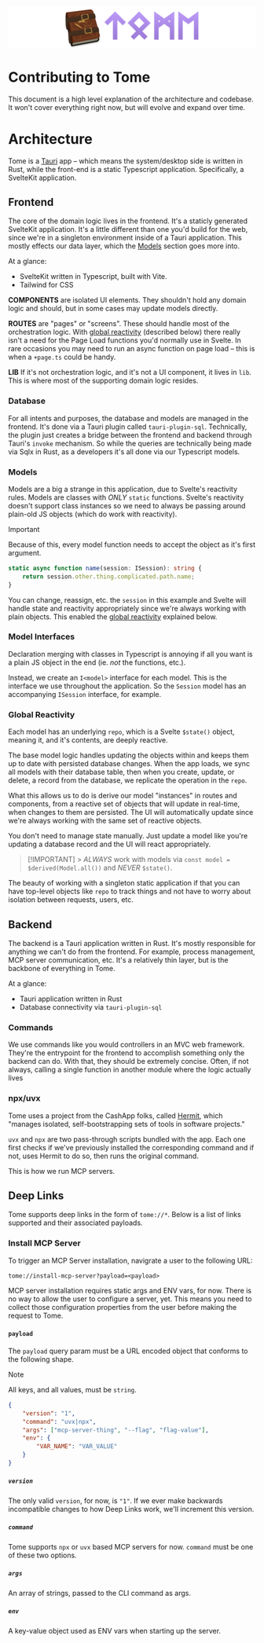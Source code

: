 <img src="static/images/repo-header.png" alt="Tome" />

# Contributing to Tome

This document is a high level explanation of the architecture and codebase. It
won't cover everything right now, but will evolve and expand over time.

# Architecture

Tome is a [Tauri](https://v2.tauri.app/) app – which means the system/desktop
side is written in Rust, while the front-end is a static Typescript application.
Specifically, a SvelteKit application.

## Frontend

The core of the domain logic lives in the frontend. It's a staticly generated
SvelteKit application. It's a little different than one you'd build for the web,
since we're in a singleton environment inside of a Tauri application. This
mostly effects our data layer, which the [Models](#models) section goes more
into.

At a glance:

- SvelteKit written in Typescript, built with Vite.
- Tailwind for CSS

**COMPONENTS** are isolated UI elements. They shouldn't hold any domain logic
and should, but in some cases may update models directly.

**ROUTES**
are "pages" or "screens". These should handle most of the orchestration
logic. With [global reactivity](#global-reactivity) (described below) there
really isn't a need for the Page Load functions you'd normally use in Svelte. In
rare occasions you may need to run an async function on page load – this is when
a `+page.ts` could be handy.

**LIB**
If it's not orchestration logic, and it's not a UI component, it lives in
`lib`. This is where most of the supporting domain logic resides.

### Database

For all intents and purposes, the database and models are managed in the frontend.
It's done via a Tauri plugin called `tauri-plugin-sql`. Technically, the plugin
just creates a bridge between the frontend and backend through Tauri's `invoke`
mechanism. So while the queries are technically being made via Sqlx in Rust, as
a developers it's all done via our Typescript models.

### Models

Models are a big a strange in this application, due to Svelte's reactivity
rules. Models are classes with _ONLY_ `static` functions. Svelte's reactivity
doesn't support class instances so we need to always be passing around plain-old
JS objects (which do work with reactivity).

> [!IMPORTANT]
> Because of this, every model function needs to accept the object as it's first
> argument.

```ts
static async function name(session: ISession): string {
    return session.other.thing.complicated.path.name;
}
```

You can change, reassign, etc. the `session` in this example and Svelte will
handle state and reactivity appropriately since we're always working with plain
objects. This enabled the [global reactivity](#global-reactivity) explained below.

### Model Interfaces

Declaration merging with classes in Typescript is annoying if all you want is
a plain JS object in the end (ie. _not_ the functions, etc.).

Instead, we create an `I<model>` interface for each model. This is the interface
we use throughout the application. So the `Session` model has an accompanying
`ISession` interface, for example.

### Global Reactivity

Each model has an underlying `repo`, which is a Svelte `$state()` object,
meaning it, and it's contents, are deeply reactive.

The base model logic handles updating the objects within and keeps them up to
date with persisted database changes. When the app loads, we sync all models
with their database table, then when you create, update, or delete, a record
from the database, we replicate the operation in the `repo`.

What this allows us to do is derive our model "instances" in routes and
components, from a reactive set of objects that will update in real-time, when
changes to them are persisted. The UI will automatically update since we're
always working with the same set of reactive objects.

You don't need to manage state manually. Just update a model like you're
updating a database record and the UI will react appropriately.

> [!IMPORTANT] > _ALWAYS_ work with models via `const model = $derived(Model.all())` and _NEVER_ `$state()`.

The beauty of working with a singleton static application if that you can have
top-level objects like `repo` to track things and not have to worry about
isolation between requests, users, etc.

## Backend

The backend is a Tauri application written in Rust. It's mostly responsible for
anything we can't do from the frontend. For example, process management, MCP
server communication, etc. It's a relatively thin layer, but is the backbone of
everything in Tome.

At a glance:

- Tauri application written in Rust
- Database connectivity via `tauri-plugin-sql`

### Commands

We use commands like you would controllers in an MVC web framework. They're the
entrypoint for the frontend to accomplish something only the backend can do.
With that, they should be extremely concise. Often, if not always, calling a
single function in another module where the logic actually lives

### npx/uvx

Tome uses a project from the CashApp folks, called [Hermit](https://github.com/cashapp/hermit),
which "manages isolated, self-bootstrapping sets of tools in software projects."

`uvx` and `npx` are two pass-through scripts bundled with the app. Each one
first checks if we've previously installed the corresponding command and if not,
uses Hermit to do so, then runs the original command.

This is how we run MCP servers.

## Deep Links

Tome supports deep links in the form of `tome://*`. Below is a list of links
supported and their associated payloads.

### Install MCP Server

To trigger an MCP Server installation, navigrate a user to the following URL:

```
tome://install-mcp-server?payload=<payload>
```

MCP server installation requires static args and ENV vars, for now. There is no
way to allow the user to configure a server, yet. This means you need to collect
those configuration properties from the user before making the request to Tome.

#### `payload`

The `payload` query param must be a URL encoded object that conforms to the
following shape.

> [!NOTE]
> All keys, and all values, must be `string`.

```json
{
	"version": "1",
	"command": "uvx|npx",
	"args": ["mcp-server-thing", "--flag", "flag-value"],
	"env": {
		"VAR_NAME": "VAR_VALUE"
	}
}
```

##### `version`

The only valid `version`, for now, is `"1"`. If we ever make backwards
incompatible changes to how Deep Links work, we'll increment this version.

##### `command`

Tome supports `npx` or `uvx` based MCP servers for now. `command` must be one of
these two options.

##### `args`

An array of strings, passed to the CLI command as args.

##### `env`

A key-value object used as ENV vars when starting up the server.
